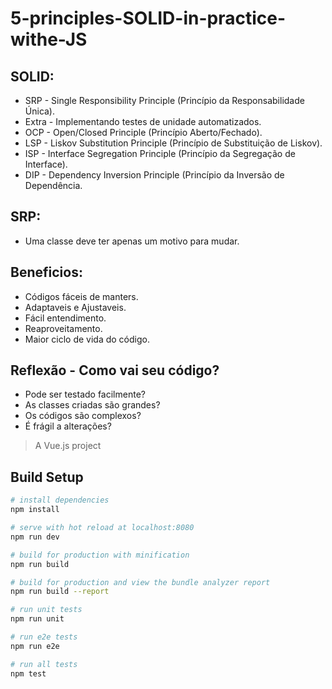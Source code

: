 # 5-principles-SOLID-in-practice-withe-JS

## SOLID:
- SRP - Single Responsibility Principle (Princípio da Responsabilidade Única).
- Extra - Implementando testes de unidade automatizados.
- OCP - Open/Closed Principle (Princípio Aberto/Fechado).
- LSP - Liskov Substitution Principle (Princípio de Substituição de Liskov).
- ISP - Interface Segregation Principle (Princípio da Segregação de Interface).
- DIP - Dependency Inversion Principle (Princípio da Inversão de Dependência.

## SRP:
- Uma classe deve ter apenas um motivo para mudar.

## Beneficios:
- Códigos fáceis de manters.
- Adaptaveis e Ajustaveis.
- Fácil entendimento.
- Reaproveitamento.
- Maior ciclo de vida do código.

## Reflexão - Como vai seu código?
- Pode ser testado facilmente?
- As classes criadas são grandes?
- Os códigos são complexos?
- É frágil a alterações?

> A Vue.js project

## Build Setup

``` bash
# install dependencies
npm install

# serve with hot reload at localhost:8080
npm run dev

# build for production with minification
npm run build

# build for production and view the bundle analyzer report
npm run build --report

# run unit tests
npm run unit

# run e2e tests
npm run e2e

# run all tests
npm test

